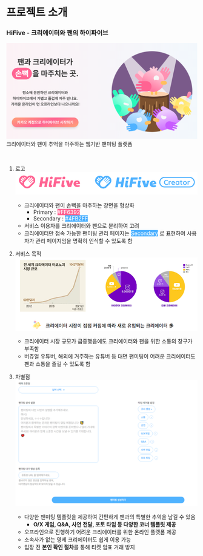 # 프로젝트 소개

### **HiFive - 크리에이터와 팬의 하이파이브**

![alt text](readme/Landing.png)
크리에이터와 팬이 추억을 마주하는 웹기반 팬미팅 플랫폼

<br >

1. 로고
   ![alt text](readme/Logo.png)

   - 크리에이터와 팬이 손뼉을 마주하는 장면을 형상화
     - Primary : <span style="background-color: #FF6392; color: white;">#FF6392</span>
     - Secondary : <span style="background-color: #4FB2FF; color: white;">#4FB2FF</span>
   - 서비스 이용자를 크리에이터와 팬으로 분리하여 고려
   - 크리에이터만 접속 가능한 팬미팅 관리 페이지는 <span style="background-color: #4FB2FF; color: white;">Secondary</span> 로 표현하여 사용자가 관리 페이지임을 명확히 인식할 수 있도록 함

2. 서비스 목적
   ![alt text](readme/ServiceBackground.png)

   - 크리에이터 시장 규모가 급증했음에도 크리에이터와 팬을 위한 소통의 창구가 부족함
   - 버츄얼 유튜버, 해외에 거주하는 유튜버 등 대면 팬미팅이 어려운 크리에이터도 팬과 소통을 즐길 수 있도록 함

3. 차별점
   ![alt text](readme/CreateFanmeeting.png)
   - 다양한 팬미팅 템플릿을 제공하여 간편하게 팬과의 특별한 추억을 남길 수 있음
     - **O/X 게임, Q&A, 사연 전달, 포토 타임 등 다양한 코너 템플릿 제공**
   - 오프라인으로 진행하기 어려운 크리에이터를 위한 온라인 플랫폼 제공
   - 소속사가 없는 영세 크리에이터도 쉽게 이용 가능
   - 입장 전 **본인 확인 절차**를 통해 티켓 암표 거래 방지
